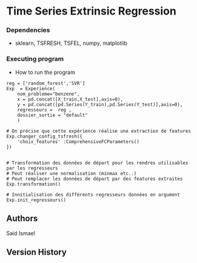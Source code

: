 # Time Series Extrinsic Regression


### Dependencies

* sklearn, TSFRESH, TSFEL, numpy, matplotlib


### Executing program

* How to run the program
```
reg = ['random_forest','SVR']
Exp  = Experience(
    nom_probleme="benzene",
    x = pd.concat([X_train,X_test],axis=0),
    y = pd.concat([pd.Series(Y_train),pd.Series(Y_test)],axis=0),
    regresseurs =  reg ,
    dossier_sortie = "default"
    )

# On précise que cette expérience réalise une extraction de features 
Exp.changer_config_tsfresh({
    'choix_features' :ComprehensiveFCParameters()
})


# Transformation des données de départ pour les rendres utilisables par les regresseurs 
# Peut réaliser une normalisation (minmax etc..) 
# Peut remplacer les données de départ par des features extraites
Exp.transformation()

# Innitialisation des différents regresseurs données en argument
Exp.init_regresseurs()

```


## Authors

Said Ismael 


## Version History


